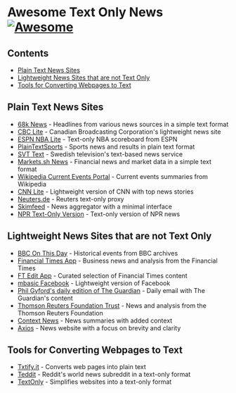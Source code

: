 # Awesome Text Only News [![Awesome](https://awesome.re/badge.svg)](https://awesome.re)

## Contents

- [Plain Text News Sites](#plain-text-news-sites)
- [Lightweight News Sites that are not Text Only](#lightweight-news-sites-that-are-not-text-only)
- [Tools for Converting Webpages to Text](#tools-for-converting-webpages-to-text)

## Plain Text News Sites

- [68k News](http://68k.news) - Headlines from various news sources in a simple text format
- [CBC Lite](https://www.cbc.ca/lite/) - Canadian Broadcasting Corporation's lightweight news site
- [ESPN NBA Lite](http://www.espn.com/nba/lite/scoreboard) - Text-only NBA scoreboard from ESPN
- [PlainTextSports](https://plaintextsports.com) - Sports news and results in plain text format
- [SVT Text](https://texttv.nu/) - Swedish television's text-based news service
- [Markets.sh News](https://markets.sh) - Financial news and market data in a simple text format
- [Wikipedia Current Events Portal](https://en.m.wikipedia.org/wiki/Portal:Current_events) - Current events summaries from Wikipedia
- [CNN Lite](https://lite.cnn.com) - Lightweight version of CNN with top news stories
- [Neuters.de](https://neuters.de) - Reuters text-only proxy
- [Skimfeed](https://skimfeed.com) - News aggregator with a minimal interface
- [NPR Text-Only Version](https://text.npr.org) - Text-only version of NPR news

## Lightweight News Sites that are not Text Only

- [BBC On This Day](http://news.bbc.co.uk/onthisday/default.stm) - Historical events from BBC archives
- [Financial Times App](https://www.ft.com/) - Business news and analysis from the Financial Times
- [FT Edit App](https://www.ft.com/edit) - Curated selection of Financial Times content
- [mbasic Facebook](https://mbasic.facebook.com/) - Lightweight version of Facebook
- [Phil Gyford's daily edition of The Guardian](https://www.gyford.com/phil/writing/2018/11/24/guardian-daily/) - Daily email with The Guardian's content
- [Thomson Reuters Foundation Trust](https://www.trust.org/) - News and analysis from the Thomson Reuters Foundation
- [Context News](https://www.context.news) - News summaries with added context
- [Axios](https://www.axios.com) - News website with a focus on brevity and clarity

## Tools for Converting Webpages to Text

- [Txtify.it](https://txtify.it) - Converts web pages into plain text
- [Teddit](https://teddit.net/r/worldnews) - Reddit's world news subreddit in a text-only format
- [TextOnly](https://www.textonly.website) - Simplifies websites into a text-only format
